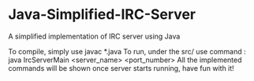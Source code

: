 # Java-Simplified-IRC-Server
A simplified implementation of IRC server using Java

To compile, simply use javac *.java
To run, under the src/ use command : java IrcServerMain <server_name> <port_number>
All the implemented commands will be shown once server starts running, have fun with it!
